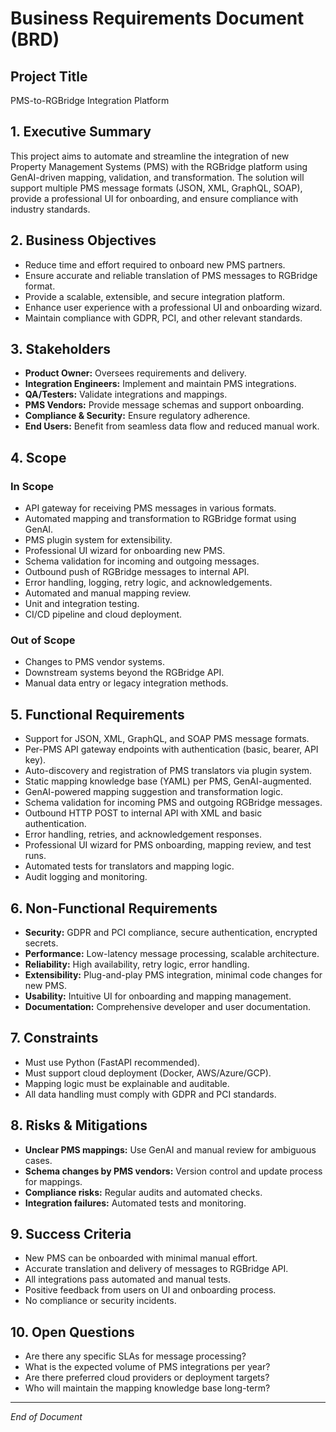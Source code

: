 # Business Requirements Document (BRD)

## Project Title
PMS-to-RGBridge Integration Platform

## 1. Executive Summary
This project aims to automate and streamline the integration of new Property Management Systems (PMS) with the RGBridge platform using GenAI-driven mapping, validation, and transformation. The solution will support multiple PMS message formats (JSON, XML, GraphQL, SOAP), provide a professional UI for onboarding, and ensure compliance with industry standards.

## 2. Business Objectives
- Reduce time and effort required to onboard new PMS partners.
- Ensure accurate and reliable translation of PMS messages to RGBridge format.
- Provide a scalable, extensible, and secure integration platform.
- Enhance user experience with a professional UI and onboarding wizard.
- Maintain compliance with GDPR, PCI, and other relevant standards.

## 3. Stakeholders
- **Product Owner:** Oversees requirements and delivery.
- **Integration Engineers:** Implement and maintain PMS integrations.
- **QA/Testers:** Validate integrations and mappings.
- **PMS Vendors:** Provide message schemas and support onboarding.
- **Compliance & Security:** Ensure regulatory adherence.
- **End Users:** Benefit from seamless data flow and reduced manual work.

## 4. Scope
### In Scope
- API gateway for receiving PMS messages in various formats.
- Automated mapping and transformation to RGBridge format using GenAI.
- PMS plugin system for extensibility.
- Professional UI wizard for onboarding new PMS.
- Schema validation for incoming and outgoing messages.
- Outbound push of RGBridge messages to internal API.
- Error handling, logging, retry logic, and acknowledgements.
- Automated and manual mapping review.
- Unit and integration testing.
- CI/CD pipeline and cloud deployment.

### Out of Scope
- Changes to PMS vendor systems.
- Downstream systems beyond the RGBridge API.
- Manual data entry or legacy integration methods.

## 5. Functional Requirements
- Support for JSON, XML, GraphQL, and SOAP PMS message formats.
- Per-PMS API gateway endpoints with authentication (basic, bearer, API key).
- Auto-discovery and registration of PMS translators via plugin system.
- Static mapping knowledge base (YAML) per PMS, GenAI-augmented.
- GenAI-powered mapping suggestion and transformation logic.
- Schema validation for incoming PMS and outgoing RGBridge messages.
- Outbound HTTP POST to internal API with XML and basic authentication.
- Error handling, retries, and acknowledgement responses.
- Professional UI wizard for PMS onboarding, mapping review, and test runs.
- Automated tests for translators and mapping logic.
- Audit logging and monitoring.

## 6. Non-Functional Requirements
- **Security:** GDPR and PCI compliance, secure authentication, encrypted secrets.
- **Performance:** Low-latency message processing, scalable architecture.
- **Reliability:** High availability, retry logic, error handling.
- **Extensibility:** Plug-and-play PMS integration, minimal code changes for new PMS.
- **Usability:** Intuitive UI for onboarding and mapping management.
- **Documentation:** Comprehensive developer and user documentation.

## 7. Constraints
- Must use Python (FastAPI recommended).
- Must support cloud deployment (Docker, AWS/Azure/GCP).
- Mapping logic must be explainable and auditable.
- All data handling must comply with GDPR and PCI standards.

## 8. Risks & Mitigations
- **Unclear PMS mappings:** Use GenAI and manual review for ambiguous cases.
- **Schema changes by PMS vendors:** Version control and update process for mappings.
- **Compliance risks:** Regular audits and automated checks.
- **Integration failures:** Automated tests and monitoring.

## 9. Success Criteria
- New PMS can be onboarded with minimal manual effort.
- Accurate translation and delivery of messages to RGBridge API.
- All integrations pass automated and manual tests.
- Positive feedback from users on UI and onboarding process.
- No compliance or security incidents.

## 10. Open Questions
- Are there any specific SLAs for message processing?
- What is the expected volume of PMS integrations per year?
- Are there preferred cloud providers or deployment targets?
- Who will maintain the mapping knowledge base long-term?

---
*End of Document* 
